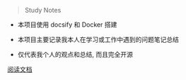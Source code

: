 > Study Notes

- 本项目使用 docsify 和 Docker 搭建

- 本项目主要记录我本人在学习或工作中遇到的问题笔记总结

- 仅代表我个人的观点和总结, 而且完全开源

[阅读文档](/README)
